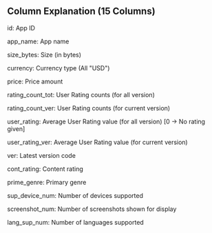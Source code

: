 ## Column Explanation (15 Columns) 

 id: App ID

 app_name: App name

 size_bytes: Size (in bytes)

 currency: Currency type (All "USD")

 price: Price amount

 rating_count_tot: User Rating counts (for all version)

 rating_count_ver: User Rating counts (for current version)

 user_rating: Average User Rating value (for all version) [0 -> No rating given]

 user_rating_ver: Average User Rating value (for current version)

 ver: Latest version code

 cont_rating: Content rating

 prime_genre: Primary genre

 sup_device_num: Number of devices supported

 screenshot_num: Number of screenshots shown for display

 lang_sup_num: Number of languages supported 

